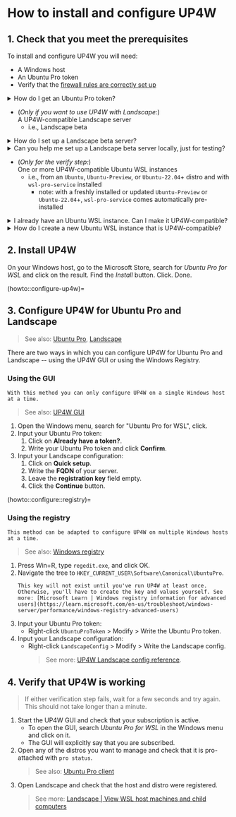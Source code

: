 # How to install and configure UP4W

## 1. Check that you meet the prerequisites

To install and configure UP4W you will need:

- A Windows host
- An Ubuntu Pro token
- Verify that the [firewall rules are correctly set up](../reference/firewall_requirements.md)


<details><summary> How do I get an Ubuntu Pro token? </summary> 

1. Visit the Ubuntu Pro page to get a subscription.
    
> See more: [Ubuntu | Ubuntu Pro > Subscribe](https://ubuntu.com/pro/subscribe). If you choose the personal subscription option (`Myself`), the subscription is free for up to 5 machines. 

2. Visit your Ubuntu Pro Dashboard to retrieve your subscription token.
    
> See more: [Ubuntu | Ubuntu Pro > Dashboard](https://ubuntu.com/pro/dashboard)

</details>



- (*Only if you want to use UP4W with Landscape:*) <br>A UP4W-compatible Landscape server
    - i.e., Landscape beta



<details><summary> How do I set up a  Landscape beta server?</summary> 

> See: [Landscape | Quickstart deployment](https://ubuntu.com/landscape/docs/quickstart-deployment)

</details>

<details><summary>Can you help me set up a Landscape beta server locally, just for testing?</summary>

Sure: 

1. Set up an Ubuntu WSL to act as the server:

   1. Install a new Ubuntu WSL distro:
	```shell
	wsl --install Ubuntu-22.04
   	```
   2. Find out the Windows host IP: In the WSL distro named _Ubuntu-22.04_, run:
      ```bash
	  wslinfo --networking-mode
	  ```
        - If it says `mirrored`, the relevant IP is `127.0.0.1`. Take note of this address.
        - Otherwise, open file `/etc/resolv.conf` in the WSL instance named _Ubuntu-22.04_. Find the line starting with `nameserver` followed by an IP address.
           - If the IP address does not start with `127`, take note of this address.
           - Otherwise, run the command `ip route | grep ^default` and take note of the IP address that is printed.
   3. Set up a Landscape Beta server: 
      1. Start a shell in your _Ubuntu-22.04_ distro.
      2. Install the Landscape (beta) following the steps in the Landscape Quickstart deployment with the following considerations:
         - Make sure you install the beta version.
         - Your FQDN is the address you took note of in the previous step.
   		> See more: [Landscape | Quickstart deployment](https://ubuntu.com/landscape/docs/quickstart-deployment)
   4. Take note of the following addresses:
      	- Hostagent API endpoint: `${WINDOWS_HOST_IP}:6554`
      	- Message API endpoint: `${WINDOWS_HOST_IP}/message-system`
      	- Ping API endpoint: `${WINDOWS_HOST_IP}/ping`
   5. Open a `Ubuntu-22.04` terminal and keep it open during the rest of the guide.
      	- This ensures this distro keeps running in the background. See also: [Microsoft's FAQ](https://learn.microsoft.com/en-us/windows/wsl/faq#can-i-use-wsl-for-production-scenarios--).
2. Store the following file somewhere in your Windows system. Name it `landscape-client.conf`. Replace the variables in the file with the relevant values for your server.
	```ini
	[host]
	url = ${HOSTAGENT_API_ENDPOINT}

	[client]
	url = ${MESSAGE_API_ENDPOINT}
	ping_url = ${PING_API_ENDPOINT}
	account_name = standalone
	```
</details>


- (*Only for the verify step:*) <br> One or more UP4W-compatible Ubuntu WSL instances
    - i.e., from an `Ubuntu`, `Ubuntu-Preview`, or `Ubuntu-22.04`+ distro and with `wsl-pro-service` installed 
	    - note: with a freshly installed or updated `Ubuntu-Preview` or `Ubuntu-22.04`+, `wsl-pro-service` comes automatically pre-installed

<details><summary> I already have an Ubuntu WSL instance. Can I make it UP4W-compatible? </summary>

It depends:

1.	Open a shell into your instance and check its distro version:
    ```bash
	cat /etc/os-release
	```
	If the distro is *not* `Ubuntu`, `Ubuntu-Preview`, or `Ubuntu-22.04`+: Your instance cannot be made UP4W-compatible. Please create a new one that is compatible. Otherwise:

2.	Open a shell into your distro and  check if package `wsl-pro-service` is installed:
	```bash
	pkg -s wsl-pro-service | grep Status
	```

	If the status is *not* `Status: install ok installed`: Install it by running: `sudo apt update && sudo apt install -y wsl-pro-service`.

</details>


<details><summary> How do I create a new Ubuntu WSL instance that is UP4W-compatible? </summary>

```{note}
Here we assume you already have WSL installed. Run `wsl --version` to verify; if there you get an error because it is not there, install it: `wsl --install`.
```

```{warning}
Here we assume you do not have any existing `Ubuntu-Preview` or `Ubuntu-22.04`+ instances or you have them but do not mind overwriting them. 
- To view your current registered instances, run `wsl --list --quiet`. 
- To export, delete, and re-import an instance, see `wsl --export`, `wsl --unregister`, and `wsl --import`. 
> See more: [Microsoft | WSL Documentation](https://learn.microsoft.com/en-us/windows/wsl/basic-commands).
```


On your Windows host, in the Microsoft Store, search for the `Ubuntu-Preview` or `Ubuntu-22.04`+ distro app, click **Install** / **Update**, then **Open**. Follow the instructions to set up the instance. Note: The instance will come with `wsl-pro-service` pre-installed.

</details>



<!-- ## Prerequisites -->
<!-- ### Prepare a compatible Ubuntu WSL distro -->

<!-- <details><summary> Expand to see how to make a pre-existing WSL distro UP4W-compatible </summary> -->

<!-- > Note: You can make more than one distro compatible, and UP4W will manage all of them. -->
<!-- 1.	Check the version of your distro with `cat /etc/os-release`. -->
<!-- 	- If the `NAME` is not `Ubuntu`, the distro cannot be made compatible. You'll need to create a new one. -->
<!-- 	- If the `VERSION_ID` is not `24.04`, the distro cannot be made compatible. You'll need to create a new one. -->
<!-- 	<\!-- Once Noble is released, there will also be the option to upgrade the distro -\-> -->

<!-- 2.	Check if package `wsl-pro-service` is installed by running this command in your distro: -->
<!-- 	```bash -->
<!-- 	pkg -s wsl-pro-service | grep Status -->
<!-- 	``` -->

<!-- 	- If the output says `Status: install ok installed`: Congratulations, your WSL instance is already compatible with UP4W. -->
<!-- 	- Otherwise: Install it by running: `sudo apt update && sudo apt install -y wsl-pro-service` -->
<!-- </details> -->

<!-- <details><summary> Expand to see how to create a new UP4W-compatible distro </summary> -->

<!-- 1.	Verify that you have WSL installed: In your Windows terminal, run `wsl --version` and see that there is no error. Otherwise, install it with `wsl --install`. -->
<!-- 2.	Ensure that you don't have an _Ubuntu (Preview)_ distro registered by running `wsl --list --quiet` on your Windows terminal. -->
<!-- 	- If the output contains _Ubuntu-Preview_, you already have an instance of Ubuntu (Preview). -->
<!-- 		- You can make it compatible with UP4W -->
<!--  		- You can remove it and continue installing a new instance. -->
<!-- 			- To **irreversibly** remove the distro, run: `wsl --unregister Ubuntu-Preview`. -->
<!-- 3.	Ensure that you have the latest _Ubuntu (Preview)_ app installed: -->
<!-- On your Windows host, go to the Microsoft Store, search for _Ubuntu (Preview)_, click on the result and look at the options: -->
<!-- 	- If you see a button `Install`, click it. -->
<!-- 	- If you see a button `Update`, click it. -->

<!-- 	On the same Microsoft Store page, there should be an `Open` button. Click it. _Ubuntu (Preview)_ will start and guide you through the installation steps. -->
<!-- </details> -->


<!-- ### Obtain an Ubuntu Pro token -->

<!-- <details><summary> Expand to see how </summary> -->

<!-- Get the Ubuntu Pro token associated with your subscription (it's free for up to 5 machines). -->
<!-- > See more: [Ubuntu Pro dashboard](https://ubuntu.com/pro) -->

<!-- </details> -->

<!-- ### Set up a Landscape server -->

<!-- <details><summary> Expand to see how </summary> -->

<!-- 1. Set up an Ubuntu WSL to act as the server: -->
<!-- 	> Note: you can skip step 1 if you already have a Landscape Beta server running. -->

<!-- 	> Note: The usual setup calls for the Landscape server to run on another machine (a server). For demonstration purposes, we explain how to set up a Landscape server in one of your WSL distros. -->

<!--    1. Install a new Ubuntu WSL distro -->
<!-- 	```shell -->
<!-- 	wsl --install Ubuntu-22.04 -->
<!--    	``` -->
<!--    2. Find out the Windows host IP: In the WSL distro named _Ubuntu-22.04_, run: -->
<!--       ```bash -->
<!-- 	  wslinfo --networking-mode -->
<!-- 	  ``` -->
<!--         - If it says `mirrored`, the relevant IP is `127.0.0.1`. Take note of this address. -->
<!--         - Otherwise, open file `/etc/resolv.conf` in the WSL instance named _Ubuntu-22.04_. Find the line starting with `nameserver` followed by an IP address. -->
<!--            - If the IP address does not start with `127`, take note of this address. -->
<!--            - Otherwise, run the command `ip route | grep ^default` and take note of the IP address that is printed. -->
<!--    3. Set up a Landscape Beta server.  -->
<!--       1. Start a shell in your _Ubuntu-22.04_ distro. -->
<!--       2. Install the Landscape (beta) following the steps in the Landscape Quickstart deployment with the following considerations: -->
<!--          - Make sure you install the beta version. -->
<!--          - Your FQDN is the address you took note of in the previous step. -->
<!--    		> See more: [Landscape | Quickstart deployment](https://ubuntu.com/landscape/docs/quickstart-deployment) -->
<!--    4. Take note of the following addresses: -->
<!--       	- Hostagent API endpoint: `${WINDOWS_HOST_IP}:6554` -->
<!--       	- Message API endpoint: `${WINDOWS_HOST_IP}/message-system` -->
<!--       	- Ping API endpoint: `${WINDOWS_HOST_IP}/ping` -->
<!--    5. Open a `Ubuntu-22.04` terminal and keep it open during the rest of the guide. -->
<!--       	- This ensures this distro keeps running in the background. See also: [Microsoft's FAQ](https://learn.microsoft.com/en-us/windows/wsl/faq#can-i-use-wsl-for-production-scenarios--). -->
<!-- 2. Store the following file somewhere in your Windows system. Name it `landscape-client.conf`. Replace the variables in the file with the relevant values for your server. -->
<!-- 	```ini -->
<!-- 	[host] -->
<!-- 	url = ${HOSTAGENT_API_ENDPOINT} -->

<!-- 	[client] -->
<!-- 	url = ${MESSAGE_API_ENDPOINT} -->
<!-- 	ping_url = ${PING_API_ENDPOINT} -->
<!-- 	account_name = standalone -->
<!-- 	``` -->
<!-- </details> -->

## 2. Install UP4W
On your Windows host, go to the Microsoft Store, search for _Ubuntu Pro for WSL_ and click on the result. Find the _Install_ button. Click. Done.

(howto::configure-up4w)=

## 3. Configure UP4W for Ubuntu Pro and Landscape

> See also: [Ubuntu Pro](ref::ubuntu-pro), [Landscape](ref::landscape)

There are two ways in which you can configure UP4W for Ubuntu Pro and Landscape -- using the UP4W GUI or using the Windows Registry.

### Using the GUI

```{note}
With this method you can only configure UP4W on a single Windows host at a time.
```

> See also: [UP4W GUI](ref::up4w-gui)
1. Open the Windows menu, search for "Ubuntu Pro for WSL", click.
2. Input your Ubuntu Pro token:
	1. Click on **Already have a token?**.
	2. Write your Ubuntu Pro token and click **Confirm**.
3. Input your Landscape configuration:
	1. Click on **Quick setup**.
	2. Write the **FQDN** of your server.
	3. Leave the **registration key** field empty.
	4. Click the **Continue** button.

(howto::configure::registry)=
### Using the registry

```{note}
This method can be adapted to configure UP4W on multiple Windows hosts at a time.
```


> See also: [Windows registry](windows-registry)
1. Press Win+R, type `regedit.exe`, and click OK.
2. Navigate the tree to `HKEY_CURRENT_USER\Software\Canonical\UbuntuPro`.
	```{note}
	This key will not exist until you've run UP4W at least once. Otherwise, you'll have to create the key and values yourself. See more: [Microsoft Learn | Windows registry information for advanced users](https://learn.microsoft.com/en-us/troubleshoot/windows-server/performance/windows-registry-advanced-users)
	```
6. Input your Ubuntu Pro token:
	- Right-click `UbuntuProToken` > Modify > Write the Ubuntu Pro token.
7. Input your Landscape configuration:
	- Right-click `LandscapeConfig` > Modify > Write the Landscape config.
	  > See more: [UP4W Landscape config reference](ref::landscape-config).

## 4. Verify that UP4W is working
> If either verification step fails, wait for a few seconds and try again. This should not take longer than a minute.
1. Start the UP4W GUI and check that your subscription is active.
   - To open the GUI, search _Ubuntu Pro for WSL_ in the Windows menu and click on it.
   - The GUI will explicitly say that you are subscribed.
2. Open any of the distros you want to manage and check that it is pro-attached with `pro status`.
	> See also: [Ubuntu Pro client](ref::ubuntu-pro-client)
1. Open Landscape and check that the host and distro were registered.
	> See more: [Landscape | View WSL host machines and child computers](https://ubuntu.com/landscape/docs/perform-common-tasks-with-wsl-in-landscape/#heading--view-wsl-host-machines-and-child-computers)
